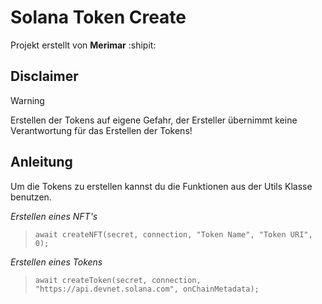 # Solana Token Create

Projekt erstellt von **Merimar** :shipit:

## Disclaimer

> [!WARNING]
> Erstellen der Tokens auf eigene Gefahr, der Ersteller übernimmt keine Verantwortung für das Erstellen der Tokens!

## Anleitung

Um die Tokens zu erstellen kannst du die Funktionen aus der Utils Klasse benutzen.

_Erstellen eines NFT's_

> ``` await createNFT(secret, connection, "Token Name", "Token URI", 0); ```

_Erstellen eines Tokens_

> ``` await createToken(secret, connection, "https://api.devnet.solana.com", onChainMetadata); ```